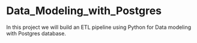 # Data_Modeling_with_Postgres
 In this project we will build an ETL pipeline using Python for Data modeling with Postgres database.
